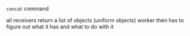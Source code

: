 `concat` command


all receivers return a list of objects (uniform objects)
worker then has to figure out what it has and what to do with it